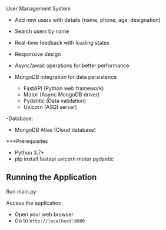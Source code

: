 User Management System


- Add new users with details (name, phone, age, designation)
- Search users by name
- Real-time feedback with loading states
- Responsive design
- Async/await operations for better performance
- MongoDB integration for data persistence


  - FastAPI (Python web framework)
  - Motor (Async MongoDB driver)
  - Pydantic (Data validation)
  - Uvicorn (ASGI server)


-Database:
  - MongoDB Atlas (Cloud database)

***Prerequisites
- Python 3.7+
- pip install fastapi uvicorn motor pydantic




## Running the Application
   Run main.py

 Access the application:
   - Open your web browser
   - Go to `http://localhost:8080`

